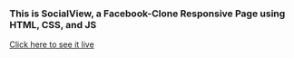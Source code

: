 ### This is SocialView, a Facebook-Clone Responsive Page using HTML, CSS, and JS

[Click here to see it live](https://hrodriguez007.github.io/socialview-facebook-clone-responsive/)
